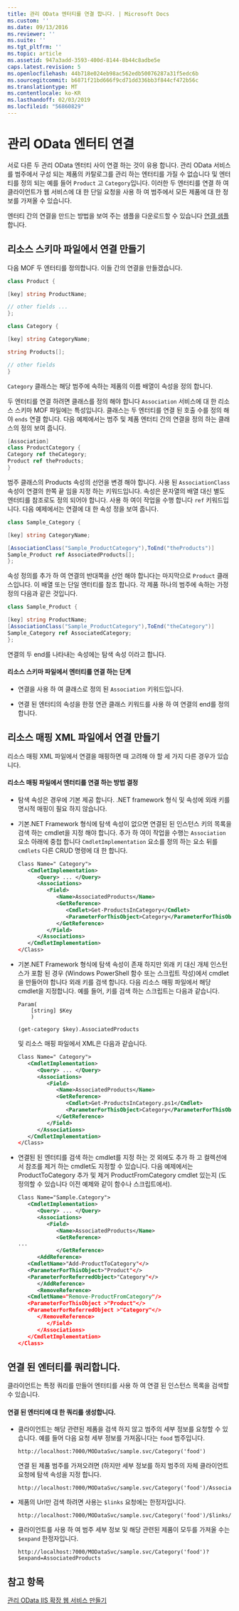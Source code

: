 ```yaml
---
title: 관리 OData 엔터티를 연결 합니다. | Microsoft Docs
ms.custom: ''
ms.date: 09/13/2016
ms.reviewer: ''
ms.suite: ''
ms.tgt_pltfrm: ''
ms.topic: article
ms.assetid: 947a3add-3593-400d-8144-8b44c8adbe5e
caps.latest.revision: 5
ms.openlocfilehash: 44b718e024eb98ac562edb50076287a31f5edc6b
ms.sourcegitcommit: b6871f21bd666f9cd71dd336bb3f844cf472b56c
ms.translationtype: MT
ms.contentlocale: ko-KR
ms.lasthandoff: 02/03/2019
ms.locfileid: "56860829"
---
```

# <a name="associating-management-odata-entities"></a>관리 OData 엔터티 연결

서로 다른 두 관리 OData 엔터티 사이 연결 하는 것이 유용 합니다. 관리 OData 서비스를 범주에서 구성 되는 제품의 카탈로그를 관리 하는 엔터티를 가질 수 없습니다 및 엔터티를 정의 되는 예를 들어 `Product` 고 `Category`입니다. 이러한 두 엔터티를 연결 하 여 클라이언트가 웹 서비스에 대 한 단일 요청을 사용 하 여 범주에서 모든 제품에 대 한 정보를 가져올 수 있습니다.

엔터티 간의 연결을 만드는 방법을 보여 주는 샘플을 다운로드할 수 있습니다 [연결 샘플](https://code.msdn.microsoft.com:443/windowsdesktop/Association-sample-0f0fa87e)합니다.

## <a name="creating-the-association-in-the-resource-schema-file"></a>리소스 스키마 파일에서 연결 만들기

다음 MOF 두 엔터티를 정의합니다. 이들 간의 연결을 만들겠습니다.

```csharp
class Product {

[key] string ProductName;

// other fields ...
};

class Category {

[key] string CategoryName;

string Products[];

// other fields
}
```

`Category` 클래스는 해당 범주에 속하는 제품의 이름 배열이 속성을 정의 합니다.

두 엔터티를 연결 하려면 클래스를 정의 해야 합니다 `Association` 서비스에 대 한 리소스 스키마 MOF 파일에는 특성입니다. 클래스는 두 엔터티를 연결 된 호출 수를 정의 해야 `ends` 연결 합니다. 다음 예제에서는 범주 및 제품 엔터티 간의 연결을 정의 하는 클래스의 정의 보여 줍니다.

```csharp
[Association]
class ProductCategory {
Category ref theCategory;
Product ref theProducts;
}
```

범주 클래스의 Products 속성의 선언을 변경 해야 합니다. 사용 된 `AssociationClass` 속성이 연결의 한쪽 끝 임을 지정 하는 키워드입니다. 속성은 문자열의 배열 대신 별도 엔터티를 참조로도 정의 되어야 합니다. 사용 하 여이 작업을 수행 합니다 `ref` 키워드입니다. 다음 예제에서는 연결에 대 한 속성 정을 보여 줍니다.

```csharp
class Sample_Category {

[key] string CategoryName;

[AssociationClass("Sample_ProductCategory"),ToEnd("theProducts")]
Sample_Product ref AssociatedProducts[];
};
```

속성 정의를 추가 하 여 연결의 반대쪽을 선언 해야 합니다는 마지막으로 `Product` 클래스입니다. 이 배열 또는 단일 엔터티를 참조 합니다. 각 제품 하나의 범주에 속하는 가정 정의 다음과 같은 것입니다.

```csharp
class Sample_Product {

[key] string ProductName;
[AssociationClass("Sample_ProductCategory"),ToEnd("theCategory")]
Sample_Category ref AssociatedCategory;
};
```

연결의 두 end를 나타내는 속성에는 탐색 속성 이라고 합니다.

#### <a name="steps-for-associating-entities-in-the-resource-schema-file"></a>리소스 스키마 파일에서 엔터티를 연결 하는 단계

- 연결을 사용 하 여 클래스로 정의 된 `Association` 키워드입니다.

- 연결 된 엔터티의 속성을 한정 연관 클래스 키워드를 사용 하 여 연결의 end를 정의 합니다.

## <a name="creating-the-association-in-the-resource-mapping-xml-file"></a>리소스 매핑 XML 파일에서 연결 만들기

리소스 매핑 XML 파일에서 연결을 매핑하면 때 고려해 야 할 세 가지 다른 경우가 있습니다.

#### <a name="determining-how-to-associate-entities-in-the-resource-mapping-file"></a>리소스 매핑 파일에서 엔터티를 연결 하는 방법 결정

- 탐색 속성은 경우에 기본 제공 합니다. .NET framework 형식 및 속성에 외래 키를 명시적 매핑이 필요 하지 않습니다.

- 기본.NET Framework 형식에 탐색 속성이 없으면 연결된 된 인스턴스 키의 목록을 검색 하는 cmdlet을 지정 해야 합니다. 추가 하 여이 작업을 수행는 `Association` 요소 아래에 중첩 합니다 `CmdletImplementation` 요소를 정의 하는 요소 뒤를 `cmdlets` 다른 CRUD 명령에 대 한 합니다.

  ```xml
  Class Name=" Category">
     <CmdletImplementation>
        <Query> ... </Query>
        <Associations>
           <Field>
              <Name>AssociatedProducts</Name>
              <GetReference>
                 <Cmdlet>Get-ProductsInCategory</Cmdlet>
                 <ParameterForThisObject>Category</ParameterForThisObject>
              </GetReference>
           </Field>
        </Associations>
     </CmdletImplementation>
  </Class>
  ```

- 기본.NET Framework 형식에 탐색 속성이 존재 하지만 외래 키 대신 개체 인스턴스가 포함 된 경우 (Windows PowerShell 함수 또는 스크립트 작성)에서 cmdlet을 만들어야 합니다 외래 키를 검색 합니다. 다음 리소스 매핑 파일에서 해당 cmdlet을 지정합니다. 예를 들어, 키를 검색 하는 스크립트는 다음과 같습니다.

  ```
  Param(
      [string] $Key
      )

  (get-category $key).AssociatedProducts

  ```

  및 리소스 매핑 파일에서 XML은 다음과 같습니다.

  ```xml
  Class Name=" Category">
     <CmdletImplementation>
        <Query> ... </Query>
        <Associations>
           <Field>
              <Name>AssociatedProducts</Name>
              <GetReference>
                 <Cmdlet>Get-ProductsInCategory.ps1</Cmdlet>
                 <ParameterForThisObject>Category</ParameterForThisObject>
              </GetReference>
           </Field>
        </Associations>
     </CmdletImplementation>
  </Class>
  ```

- 연결된 된 엔터티를 검색 하는 cmdlet를 지정 하는 것 외에도 추가 하 고 컬렉션에서 참조를 제거 하는 cmdlet도 지정할 수 있습니다. 다음 예제에서는 ProductToCategory 추가 및 제거 ProductFromCategory cmdlet 있는지 (도 정의할 수 있습니다 이전 예제와 같이 함수나 스크립트에서).

  ```xml
  Class Name="Sample.Category">
     <CmdletImplementation>
        <Query> ... </Query>
        <Associations>
           <Field>
              <Name>AssociatedProducts</Name>
              <GetReference>
  ...
              </GetReference>
        <AddReference>
     <CmdletName>"Add-ProductToCategory"</>
     <ParameterForThisObject>"Product"</>
     <ParameterForReferredObject>"Category"</>
        </AddReference>
        <RemoveReference>
     <CmdletName="Remove-ProductFromCategory"/>
     <ParameterForThisObject >"Product"</>
     <ParameterForReferredObject >"Category"</>
        </RemoveReference>
           </Field>
        </Associations>
     </CmdletImplementation>
  </Class>
  ```

## <a name="querying-associated-entities"></a>연결 된 엔터티를 쿼리합니다.

클라이언트는 특정 쿼리를 만들어 엔터티를 사용 하 여 연결 된 인스턴스 목록을 검색할 수 있습니다.

#### <a name="constructing-queries-for-associated-entities"></a>연결 된 엔터티에 대 한 쿼리를 생성합니다.

- 클라이언트는 해당 관련된 제품을 검색 하지 않고 범주의 세부 정보를 요청할 수 있습니다. 예를 들어 다음 요청 세부 정보를 가져옵니다는 `food` 범주입니다.

  ```
  http://localhost:7000/MODataSvc/sample.svc/Category('food')
  ```

  연결 된 제품 범주를 가져오려면 (하지만 세부 정보를 하지 범주의 자체 클라이언트 요청에 탐색 속성을 지정 합니다.

  ```
  http://localhost:7000/MODataSvc/sample.svc/Category('food')/AssociatedProducts
  ```

- 제품의 Url만 검색 하려면 사용는 `$links` 요청에는 한정자입니다.

  ```
  http://localhost:7000/MODataSvc/sample.svc/Category('food')/$links/AssociatedProducts
  ```

- 클라이언트를 사용 하 여 범주 세부 정보 및 해당 관련된 제품이 모두를 가져올 수는 `$expand` 한정자입니다.

  ```
  http://localhost:7000/MODataSvc/sample.svc/Category('food')?$expand=AssociatedProducts
  ```

## <a name="see-also"></a>참고 항목

[관리 OData IIS 확장 웹 서비스 만들기](./creating-a-management-odata-web-service.md)